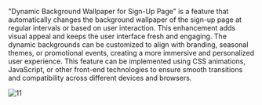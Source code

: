 "Dynamic Background Wallpaper for Sign-Up Page" is a feature that automatically changes the background wallpaper of the sign-up page at regular intervals or based on user interaction. This enhancement adds visual appeal and keeps the user interface fresh and engaging. The dynamic backgrounds can be customized to align with branding, seasonal themes, or promotional events, creating a more immersive and personalized user experience. This feature can be implemented using CSS animations, JavaScript, or other front-end technologies to ensure smooth transitions and compatibility across different devices and browsers.

![11](https://github.com/abhistorm/Dynamic-Background-Wallpaper-for-Sign-Up-Page/assets/74293846/f725c879-0f46-4490-9c4e-417bc4d5d00e)
